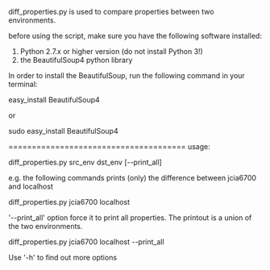 diff_properties.py is used to compare properties between two environments.

before using the script, make sure you have the following software installed:

1. Python 2.7.x or higher version (do not install Python 3!)
2. the BeautifulSoup4 python library

In order to install the BeautifulSoup, run the following command in your terminal:

easy_install BeautifulSoup4

or 

sudo easy_install BeautifulSoup4

======================================
usage:

diff_properties.py src_env dst_env [--print_all] 

e.g. the following commands prints (only) the difference between jcia6700 and localhost

diff_properties.py jcia6700 localhost 

'--print_all' option force it to print all properties. The printout is a union of the two environments.

diff_properties.py jcia6700 localhost --print_all 

Use '-h' to find out more options
